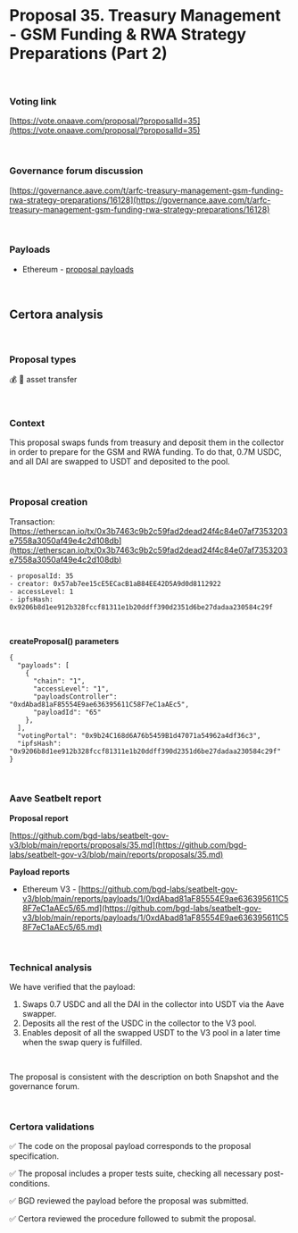 # Proposal 35. Treasury Management - GSM Funding & RWA Strategy Preparations (Part 2)

<br>

### Voting link

[https://vote.onaave.com/proposal/?proposalId=35](https://vote.onaave.com/proposal/?proposalId=35)

<br>

### Governance forum discussion

[https://governance.aave.com/t/arfc-treasury-management-gsm-funding-rwa-strategy-preparations/16128](https://governance.aave.com/t/arfc-treasury-management-gsm-funding-rwa-strategy-preparations/16128)

<br>

### Payloads

* Ethereum - [proposal payloads](https://etherscan.io/address/0xC8dFf20e4141F52A1d8731642212E9d8253b7dF5#code#F1#L32)

<br>

## Certora analysis

<br>

### Proposal types

:moneybag: :receipt: asset transfer

<br>

### Context

This proposal swaps funds from treasury and deposit them in the collector in order to prepare for the GSM and RWA funding.
To do that, 0.7M USDC, and all DAI are swapped to USDT and deposited to the pool.

<br>

### Proposal creation

Transaction: [https://etherscan.io/tx/0x3b7463c9b2c59fad2dead24f4c84e07af7353203e7558a3050af49e4c2d108db](https://etherscan.io/tx/0x3b7463c9b2c59fad2dead24f4c84e07af7353203e7558a3050af49e4c2d108db)

```
- proposalId: 35
- creator: 0x57ab7ee15cE5ECacB1aB84EE42D5A9d0d8112922
- accessLevel: 1
- ipfsHash: 0x9206b8d1ee912b328fccf81311e1b20ddff390d2351d6be27dadaa230584c29f
```

<br>

**createProposal() parameters**

```
{
  "payloads": [ 
    { 
      "chain": "1", 
      "accessLevel": "1", 
      "payloadsController": "0xdAbad81aF85554E9ae636395611C58F7eC1aAEc5", 
      "payloadId": "65" 
    }, 
  ], 
  "votingPortal": "0x9b24C168d6A76b5459B1d47071a54962a4df36c3", 
  "ipfsHash": "0x9206b8d1ee912b328fccf81311e1b20ddff390d2351d6be27dadaa230584c29f" 
}
```

<br>

### Aave Seatbelt report

**Proposal report**

[https://github.com/bgd-labs/seatbelt-gov-v3/blob/main/reports/proposals/35.md](https://github.com/bgd-labs/seatbelt-gov-v3/blob/main/reports/proposals/35.md)

**Payload reports**

* Ethereum V3 - [https://github.com/bgd-labs/seatbelt-gov-v3/blob/main/reports/payloads/1/0xdAbad81aF85554E9ae636395611C58F7eC1aAEc5/65.md](https://github.com/bgd-labs/seatbelt-gov-v3/blob/main/reports/payloads/1/0xdAbad81aF85554E9ae636395611C58F7eC1aAEc5/65.md)

<br>

### Technical analysis

We have verified that the payload:

1. Swaps 0.7 USDC and all the DAI in the collector into USDT via the Aave swapper.
2. Deposits all the rest of the USDC in the collector to the V3 pool.
3. Enables deposit of all the swapped USDT to the V3 pool in a later time when the swap query is fulfilled.

<br>

The proposal is consistent with the description on both Snapshot and the governance forum.

<br>

### Certora validations

:white_check_mark: The code on the proposal payload corresponds to the proposal specification.

:white_check_mark: The proposal includes a proper tests suite, checking all necessary post-conditions.

:white_check_mark: BGD reviewed the payload before the proposal was submitted.

:white_check_mark: Certora reviewed the procedure followed to submit the proposal.

